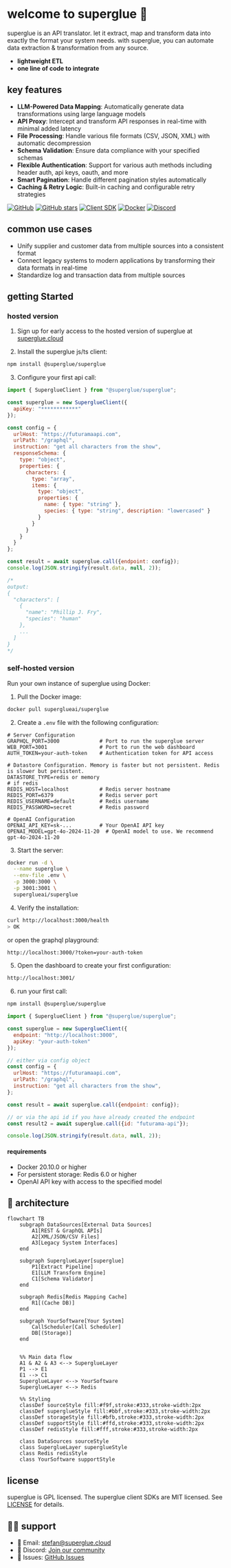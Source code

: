 # welcome to superglue 🍯

superglue is an API translator. 
let it extract, map and transform data into exactly the format your system needs. with superglue, you can automate data extraction & transformation from any source.

- **lightweight ETL**
- **one line of code to integrate**

## key features

- **LLM-Powered Data Mapping**: Automatically generate data transformations using large language models
- **API Proxy**: Intercept and transform API responses in real-time with minimal added latency
- **File Processing**: Handle various file formats (CSV, JSON, XML) with automatic decompression
- **Schema Validation**: Ensure data compliance with your specified schemas
- **Flexible Authentication**: Support for various auth methods including header auth, api keys, oauth, and more
- **Smart Pagination**: Handle different pagination styles automatically
- **Caching & Retry Logic**: Built-in caching and configurable retry strategies

[![GitHub](https://img.shields.io/github/license/superglue-ai/superglue)](https://github.com/superglue-ai/superglue/blob/main/LICENSE)
[![GitHub stars](https://img.shields.io/github/stars/superglue-ai/superglue)](https://github.com/superglue-ai/superglue/stargazers)
[![Client SDK](https://img.shields.io/npm/v/@superglue/superglue)](https://www.npmjs.com/package/@superglue/superglue)
[![Docker](https://img.shields.io/docker/pulls/superglueai/superglue)](https://hub.docker.com/r/superglueai/superglue)
[![Discord](https://img.shields.io/discord/1234567890?color=7289da&label=Discord&logo=discord&logoColor=white)](https://discord.gg/SKRYYQEp)

## common use cases

- Unify supplier and customer data from multiple sources into a consistent format
- Connect legacy systems to modern applications by transforming their data formats in real-time
- Standardize log and transaction data from multiple sources

## getting Started
### hosted version

1. Sign up for early access to the hosted version of superglue at [superglue.cloud](https://superglue.cloud)

2. Install the superglue js/ts client:
```bash
npm install @superglue/superglue
```

3. Configure your first api call:
```javascript
import { SuperglueClient } from "@superglue/superglue";

const superglue = new SuperglueClient({
  apiKey: "************"
});

const config = {
  urlHost: "https://futuramaapi.com",
  urlPath: "/graphql",
  instruction: "get all characters from the show",
  responseSchema: {
    type: "object",
    properties: {
      characters: {
        type: "array",  
        items: {
          type: "object",
          properties: {
            name: { type: "string" },
            species: { type: "string", description: "lowercased" }
          }
        }
      }
    }
  }
};

const result = await superglue.call({endpoint: config});
console.log(JSON.stringify(result.data, null, 2));

/*
output:
{
  "characters": [
    {
      "name": "Phillip J. Fry",
      "species": "human"
    },
    ...
  ]
}
*/
```

### self-hosted version

Run your own instance of superglue using Docker:

1. Pull the Docker image:
```bash
docker pull superglueai/superglue
```

2. Create a `.env` file with the following configuration:
```env
# Server Configuration
GRAPHQL_PORT=3000             # Port to run the superglue server
WEB_PORT=3001                 # Port to run the web dashboard 
AUTH_TOKEN=your-auth-token    # Authentication token for API access

# Datastore Configuration. Memory is faster but not persistent. Redis is slower but persistent.
DATASTORE_TYPE=redis or memory
# if redis
REDIS_HOST=localhost          # Redis server hostname
REDIS_PORT=6379               # Redis server port
REDIS_USERNAME=default        # Redis username
REDIS_PASSWORD=secret         # Redis password

# OpenAI Configuration
OPENAI_API_KEY=sk-...         # Your OpenAI API key
OPENAI_MODEL=gpt-4o-2024-11-20  # OpenAI model to use. We recommend gpt-4o-2024-11-20
```

3. Start the server:
```bash
docker run -d \
  --name superglue \
  --env-file .env \
  -p 3000:3000 \
  -p 3001:3001 \
  superglueai/superglue
```

4. Verify the installation:
```bash
curl http://localhost:3000/health
> OK
```
or open the graphql playground:
```bash
http://localhost:3000/?token=your-auth-token
```

5. Open the dashboard to create your first configuration:
```bash
http://localhost:3001/
```

6. run your first call:
```bash
npm install @superglue/superglue
```

```javascript
import { SuperglueClient } from "@superglue/superglue";

const superglue = new SuperglueClient({
  endpoint: "http://localhost:3000",
  apiKey: "your-auth-token"
});

// either via config object
const config = {
  urlHost: "https://futuramaapi.com",
  urlPath: "/graphql",
  instruction: "get all characters from the show",
};

const result = await superglue.call({endpoint: config});

// or via the api id if you have already created the endpoint
const result2 = await superglue.call({id: "futurama-api"});

console.log(JSON.stringify(result.data, null, 2));
```

#### requirements
- Docker 20.10.0 or higher
- For persistent storage: Redis 6.0 or higher
- OpenAI API key with access to the specified model

## 🔄 architecture

```mermaid
flowchart TB
    subgraph DataSources[External Data Sources]
        A1[REST & GraphQL APIs]
        A2[XML/JSON/CSV Files]
        A3[Legacy System Interfaces]
    end

    subgraph SuperglueLayer[superglue]
        P1[Extract Pipeline]
        E1[LLM Transform Engine]
        C1[Schema Validator]
    end

    subgraph Redis[Redis Mapping Cache]
        R1[(Cache DB)]
    end
    
    subgraph YourSoftware[Your System]
        CallScheduler[Call Scheduler]
        DB[(Storage)]
    end
    

    %% Main data flow
    A1 & A2 & A3 <--> SuperglueLayer
    P1 --> E1
    E1 --> C1
    SuperglueLayer <--> YourSoftware
    SuperglueLayer <--> Redis
    
    %% Styling
    classDef sourceStyle fill:#f9f,stroke:#333,stroke-width:2px
    classDef superglueStyle fill:#bbf,stroke:#333,stroke-width:2px
    classDef storageStyle fill:#bfb,stroke:#333,stroke-width:2px
    classDef supportStyle fill:#ffd,stroke:#333,stroke-width:2px
    classDef redisStyle fill:#fff,stroke:#333,stroke-width:2px
    
    class DataSources sourceStyle
    class SuperglueLayer superglueStyle
    class Redis redisStyle
    class YourSoftware supportStyle
```

[//]: # (## 📖 Documentation)

[//]: # (For detailed documentation, visit [docs.superglue.cloud]&#40;https://docs.superglue.cloud&#41;)

[//]: # (## 🤝 Contributing)

[//]: # (We welcome contributions! Please see our [Contributing Guide]&#40;CONTRIBUTING.md&#41; for details.)

## license

superglue is GPL licensed. The superglue client SDKs are MIT licensed. See [LICENSE](LICENSE) for details.

## 🙋‍♂️ support

- 📧 Email: stefan@superglue.cloud
- 💬 Discord: [Join our community](https://discord.gg/SKRYYQEp)
- 🐛 Issues: [GitHub Issues](https://github.com/superglue-ai/superglue/issues)
